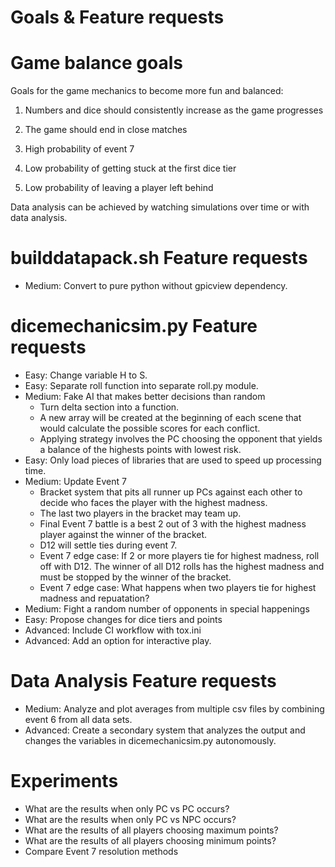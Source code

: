 # Goals & Feature requests

# Game balance goals
Goals for the game mechanics to become more fun and balanced:

1) Numbers and dice should consistently increase as the game progresses

2) The game should end in close matches

3) High probability of event 7

4) Low probability of getting stuck at the first dice tier

5) Low probability of leaving a player left behind

Data analysis can be achieved by watching simulations over time or with data
analysis.


# builddatapack.sh Feature requests
* Medium: Convert to pure python without gpicview dependency.

# dicemechanicsim.py Feature requests
* Easy: Change variable H to S.
* Easy: Separate roll function into separate roll.py module.
* Medium: Fake AI that makes better decisions than random
  * Turn delta section into a function.
  * A new array will be created at the beginning of each scene that would
    calculate the possible scores for each conflict.
  * Applying strategy involves the PC choosing the opponent that yields a
    balance of the highests points with lowest risk.
* Easy: Only load pieces of libraries that are used to speed up processing
  time.
* Medium: Update Event 7
  * Bracket system that pits all runner up PCs against each other to decide
    who faces the player with the highest madness.
  * The last two players in the bracket may team up.
  * Final Event 7 battle is a best 2 out of 3 with the highest madness
    player against the winner of the bracket.
  * D12 will settle ties during event 7.
  * Event 7 edge case: If 2 or more players tie for highest madness, roll
    off with D12.  The winner of all D12 rolls has the highest madness and
    must be stopped by the winner of the bracket.
  * Event 7 edge case: What happens when two players tie for highest
    madness and repuatation?
* Medium: Fight a random number of opponents in special happenings
* Easy: Propose changes for dice tiers and points
* Advanced: Include CI workflow with tox.ini
* Advanced: Add an option for interactive play.

# Data Analysis Feature requests
* Medium: Analyze and plot averages from multiple csv files by combining event
  6 from all data sets.
* Advanced: Create a secondary system that analyzes the output and changes the
  variables in dicemechanicsim.py autonomously.

# Experiments

* What are the results when only PC vs PC occurs?
* What are the results when only PC vs NPC occurs?
* What are the results of all players choosing maximum points?
* What are the results of all players choosing minimum points?
* Compare Event 7 resolution methods
